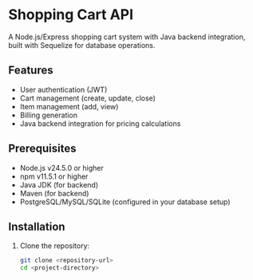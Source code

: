 # Shopping Cart API

A Node.js/Express shopping cart system with Java backend integration, built with Sequelize for database operations.

## Features

- User authentication (JWT)
- Cart management (create, update, close)
- Item management (add, view)
- Billing generation
- Java backend integration for pricing calculations

## Prerequisites

- Node.js v24.5.0 or higher
- npm v11.5.1 or higher
- Java JDK (for backend)
- Maven (for backend)
- PostgreSQL/MySQL/SQLite (configured in your database setup)

## Installation

1. Clone the repository:
   ```bash
   git clone <repository-url>
   cd <project-directory>